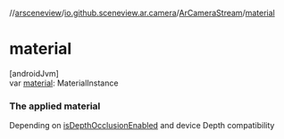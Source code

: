 //[arsceneview](../../../index.md)/[io.github.sceneview.ar.camera](../index.md)/[ArCameraStream](index.md)/[material](material.md)

# material

[androidJvm]\
var [material](material.md): MaterialInstance

###  The applied material

Depending on [isDepthOcclusionEnabled](is-depth-occlusion-enabled.md) and device Depth compatibility
